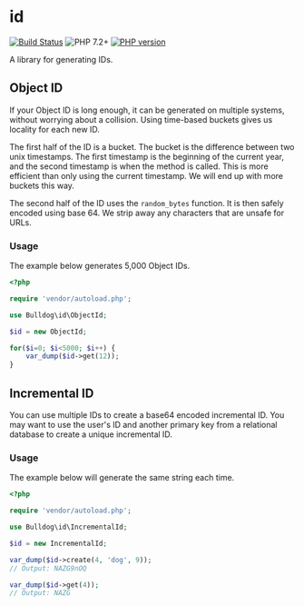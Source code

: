 # id

[![Build Status](https://travis-ci.org/bulldogcreative/id.svg?branch=master)](https://travis-ci.org/bulldogcreative/id)
![PHP 7.2+](https://img.shields.io/badge/requires-php%207.2%2B-blue.svg)
[![PHP version](https://badge.fury.io/ph/bulldog%2Fid.svg)](https://badge.fury.io/ph/bulldog%2Fid)

A library for generating IDs.

## Object ID

If your Object ID is long enough, it can be generated on multiple systems, without
worrying about a collision. Using time-based buckets gives us locality for each
new ID.

The first half of the ID is a bucket. The bucket is the difference between two
unix timestamps. The first timestamp is the beginning of the current year, and
the second timestamp is when the method is called. This is more efficient than
only using the current timestamp. We will end up with more buckets this way.

The second half of the ID uses the `random_bytes` function. It is then safely
encoded using base 64. We strip away any characters that are unsafe for URLs.

### Usage

The example below generates 5,000 Object IDs.

```php
<?php

require 'vendor/autoload.php';

use Bulldog\id\ObjectId;

$id = new ObjectId;

for($i=0; $i<5000; $i++) {
    var_dump($id->get(12));
}
```

## Incremental ID

You can use multiple IDs to create a base64 encoded incremental ID. You may want
to use the user's ID and another primary key from a relational database to create
a unique incremental ID.

### Usage

The example below will generate the same string each time.

```php
<?php

require 'vendor/autoload.php';

use Bulldog\id\IncrementalId;

$id = new IncrementalId;

var_dump($id->create(4, 'dog', 9));
// Output: NAZG9nOQ

var_dump($id->get(4));
// Output: NAZG
```
